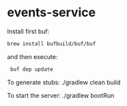 # events-service

Install first buf:
```bash
brew install bufbuild/buf/buf
```
and then execute:
```bash
 buf dep update
```

To generate stubs:
./gradlew clean build

To start the server:
./gradlew bootRun
